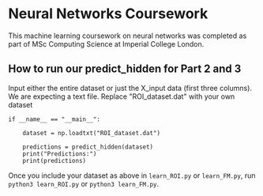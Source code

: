 # Neural Networks Coursework

This machine learning coursework on neural networks was completed as part of MSc Computing Science at Imperial College London.

## How to run our predict_hidden for Part 2 and 3
Input either the entire dataset or just the X_input data (first three columns). We are expecting a text file. Replace "ROI_dataset.dat" with your own dataset
```
if __name__ == "__main__":

    dataset = np.loadtxt("ROI_dataset.dat")

    predictions = predict_hidden(dataset)
    print("Predictions:")
    print(predictions)

```
Once you include your dataset as above in ```learn_ROI.py``` or ```learn_FM.py```, run ```python3 learn_ROI.py``` or ```python3 learn_FM.py```.